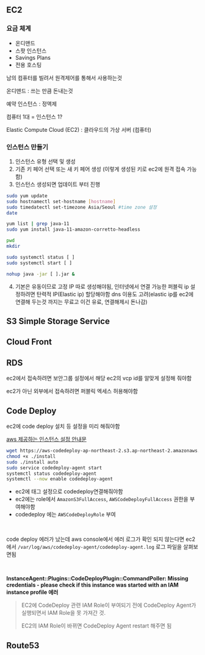

## EC2

### 요금 체계

- 온디맨드
- 스팟 인스턴스
- Savings Plans
- 전용 호스팅

남의 컴퓨터를 빌려서 원격제어를 통해서 사용하는것

온디맨드 : 쓰는 만큼 돈내는것

예약 인스턴스 : 정액제

컴퓨터 1대 = 인스턴스 1?

Elastic Compute Cloud (EC2) : 클라우드의 가상 서버 (컴퓨터)

### 인스턴스 만들기

1. 인스턴스 유형 선택 및 생성
2. 기존 키 페어 선택 또는 새 키 페어 생성 (이렇게 생성된 키로 ec2에 원격 접속 가능함)
3. 인스턴스 생성되면 업데이트 부터 진행

```bash
sudo yum update
sudo hostnamectl set-hostname [hostname]
sudo timedatectl set-timezone Asia/Seoul #time zone 설정
date

yum list | grep java-11
sudo yum install java-11-amazon-corretto-headless

pwd
mkdir

sudo systemctl status [ ]
sudo systemctl start [ ]

nohup java -jar [ ].jar &
```

4. 기본은 유동이므로 고정 IP 따로 생성해야됨, 인터넷에서 연결 가능한 퍼블릭 ip 설정하려면 탄력적 IP(Elastic ip) 할당해야함 dns 이용도 고려(elastic ip를 ec2에 연결해 두는것 까지는 무료고 이건 유료, 연결해제시 돈나감)



## S3 Simple Storage Service

## Cloud Front

## RDS

ec2에서 접속하려면 보안그룹 설정에서 해당 ec2의 vcp id를 알맞게 설정해 줘야함

ec2가 아닌 외부에서 접속하려면 퍼블릭 엑세스 허용해야함

## Code Deploy

ec2에 code deploy 설치 등 설정을 미리 해줘야함

[aws 제공하는 인스턴스 설정 안내문](https://docs.aws.amazon.com/ko_kr/codedeploy/latest/userguide/instances.html)

```bash
wget https://aws-codedeploy-ap-northeast-2.s3.ap-northeast-2.amazonaws.com/latest/install
chmod +x ./install
sudo ./install auto
sudo service codedeploy-agent start
systemctl status codedeploy-agent
systemctl --now enable codedeploy-agent
```

- ec2에 태그 설정으로 codedeploy연결해줘야함
- ec2에는 role에서 `AmazonS3FullAccess`, `AWSCodeDeployFullAccess` 권한을 부여해야함
- codedeploy 에는 `AWSCodeDeployRole` 부여

<br/>

code deploy 에러가 났는데 aws console에서 에러 로그가 확인 되지 않는다면 ec2에서 `/var/log/aws/codedeploy-agent/codedeploy-agent.log` 로그 파일을 살펴보면됨

<br/>

**InstanceAgent::Plugins::CodeDeployPlugin::CommandPoller: Missing credentials - please check if this instance was started with an IAM instance profile 에러**

> EC2에 CodeDeploy 관련 IAM Role이 부여되기 전에 CodeDeploy Agent가 실행되면서 IAM Role을 못 가져간 것.
>
> EC2의 IAM Role이 바뀌면 CodeDeploy Agent restart 해주면 됨

## Route53
